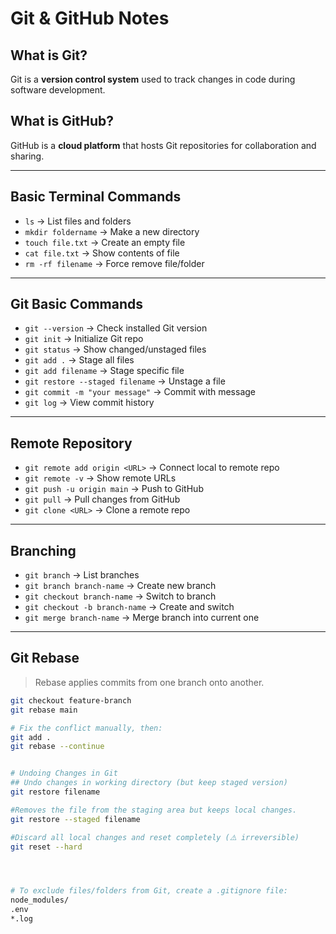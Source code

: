 # Git & GitHub Notes

## What is Git?
Git is a **version control system** used to track changes in code during software development.

## What is GitHub?
GitHub is a **cloud platform** that hosts Git repositories for collaboration and sharing.

---

## Basic Terminal Commands

- `ls` → List files and folders  
- `mkdir foldername` → Make a new directory  
- `touch file.txt` → Create an empty file  
- `cat file.txt` → Show contents of file  
- `rm -rf filename` → Force remove file/folder  

---

## Git Basic Commands

- `git --version` → Check installed Git version  
- `git init` → Initialize Git repo  
- `git status` → Show changed/unstaged files  
- `git add .` → Stage all files  
- `git add filename` → Stage specific file  
- `git restore --staged filename` → Unstage a file  
- `git commit -m "your message"` → Commit with message  
- `git log` → View commit history  

---

## Remote Repository

- `git remote add origin <URL>` → Connect local to remote repo  
- `git remote -v` → Show remote URLs  
- `git push -u origin main` → Push to GitHub  
- `git pull` → Pull changes from GitHub  
- `git clone <URL>` → Clone a remote repo  

---

## Branching

- `git branch` → List branches  
- `git branch branch-name` → Create new branch  
- `git checkout branch-name` → Switch to branch  
- `git checkout -b branch-name` → Create and switch  
- `git merge branch-name` → Merge branch into current one  

---

## Git Rebase

> Rebase applies commits from one branch onto another.

```bash
git checkout feature-branch
git rebase main

# Fix the conflict manually, then:
git add .
git rebase --continue


# Undoing Changes in Git
## Undo changes in working directory (but keep staged version)
git restore filename

#Removes the file from the staging area but keeps local changes.
git restore --staged filename

#Discard all local changes and reset completely (⚠️ irreversible)
git reset --hard




# To exclude files/folders from Git, create a .gitignore file:
node_modules/
.env
*.log

